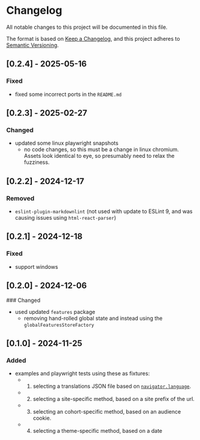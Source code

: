 # Changelog

All notable changes to this project will be documented in this file.

The format is based on [Keep a Changelog](https://keepachangelog.com/en/1.0.0/),
and this project adheres to [Semantic Versioning](https://semver.org/spec/v2.0.0.html).

## [0.2.4] - 2025-05-16

### Fixed

- fixed some incorrect ports in the `README.md`

## [0.2.3] - 2025-02-27

### Changed

- updated some linux playwright snapshots
  - no code changes, so this must be a change in linux chromium. Assets look identical to eye, so presumably need to relax the fuzziness.

## [0.2.2] - 2024-12-17

### Removed

- `eslint-plugin-markdownlint` (not used with update to ESLint 9, and was causing issues using `html-react-parser`)

## [0.2.1] - 2024-12-18

### Fixed

- support windows

## [0.2.0] - 2024-12-06

### Changed

- used updated `features` package
  - removing hand-rolled global state and instead using the `globalFeaturesStoreFactory`

## [0.1.0] - 2024-11-25

### Added

- examples and playwright tests using these as fixtures:
  - 1. selecting a translations JSON file based on [`navigator.language`](https://developer.mozilla.org/en-US/docs/Web/API/Navigator/language).
  - 2. selecting a site-specific method, based on a site prefix of the url.
  - 3. selecting an cohort-specific method, based on an audience cookie.
  - 4. selecting a theme-specific method, based on a date
